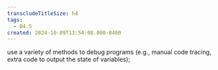 ```yaml
---
transcludeTitleSize: h4
tags:
  - B4.5
created: 2024-10-09T13:54:08.000-0400
---
```

use a variety of methods to debug programs (e.g., manual code tracing, extra code to output the state of variables);